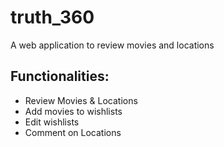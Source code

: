 # truth_360
A web application to review movies and locations

## Functionalities:
- Review Movies & Locations
- Add movies to wishlists
- Edit wishlists
- Comment on Locations